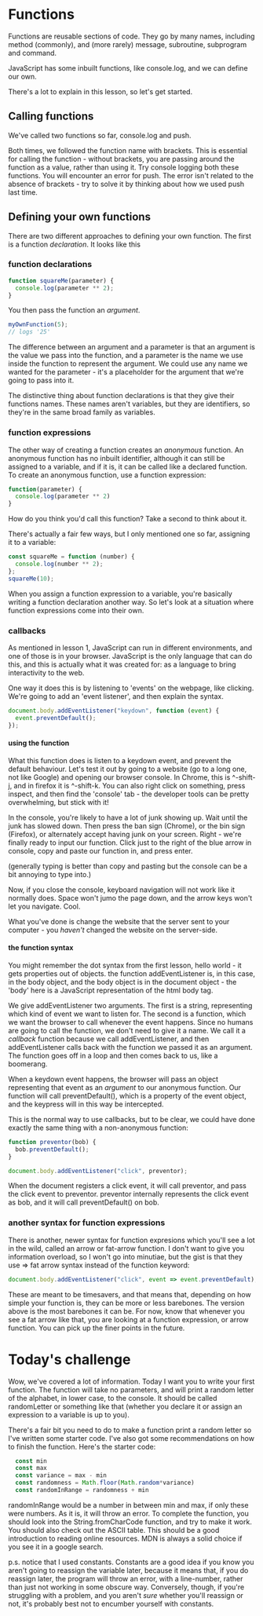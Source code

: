 # Functions

Functions are reusable sections of code. They go by many names, including method (commonly), and (more rarely) message, subroutine, subprogram and command.

JavaScript has some inbuilt functions, like console.log, and we can define our own.

There's a lot to explain in this lesson, so let's get started.

## Calling functions

We've called two functions so far, console.log and push.

Both times, we followed the function name with brackets. This is essential for calling the function - without brackets, you are passing around the function as a value, rather than using it. Try console logging both these functions. You will encounter an error for push. The error isn't related to the absence of brackets - try to solve it by thinking about how we used push last time.

## Defining your own functions

There are two different approaches to defining your own function. The first is a function _declaration_. It looks like this

### function declarations

```javascript
function squareMe(parameter) {
  console.log(parameter ** 2);
}
```

You then pass the function an _argument_.

```javascript
myOwnFunction(5);
// logs '25'
```

The difference between an argument and a parameter is that an argument is the value we pass into the function, and a parameter is the name we use inside the function to represent the argument. We could use any name we wanted for the parameter - it's a placeholder for the argument that we're going to pass into it.

The distinctive thing about function declarations is that they give their functions names. These names aren't variables, but they are identifiers, so they're in the same broad family as variables.

### function expressions

The other way of creating a function creates an _anonymous_ function. An anonymous function has no inbuilt identifier, although it can still be assigned to a variable, and if it is, it can be called like a declared function. To create an anonymous function, use a function expression:

```javascript
function(parameter) {
  console.log(parameter ** 2)
}
```

How do you think you'd call this function? Take a second to think about it.

There's actually a fair few ways, but I only mentioned one so far, assigning it to a variable:

```javascript
const squareMe = function (number) {
  console.log(number ** 2);
};
squareMe(10);
```

When you assign a function expression to a variable, you're basically writing a function declaration another way. So let's look at a situation where function expressions come into their own.

### callbacks

As mentioned in lesson 1, JavaScript can run in different environments, and one of those is in your browser. JavaScript is the only language that can do this, and this is actually what it was created for: as a language to bring interactivity to the web.

One way it does this is by listening to 'events' on the webpage, like clicking. We're going to add an 'event listener', and then explain the syntax.

```javascript
document.body.addEventListener("keydown", function (event) {
  event.preventDefault();
});
```

#### using the function

What this function does is listen to a keydown event, and prevent the default behaviour. Let's test it out by going to a website (go to a long one, not like Google) and opening our browser console. In Chrome, this is ^-shift-j, and in firefox it is ^-shift-k. You can also right click on something, press inspect, and then find the 'console' tab - the developer tools can be pretty overwhelming, but stick with it!

In the console, you're likely to have a lot of junk showing up. Wait until the junk has slowed down. Then press the ban sign (Chrome), or the bin sign (Firefox), or alternately accept having junk on your screen. Right - we're finally ready to input our function. Click just to the right of the blue arrow in console, copy and paste our function in, and press enter.

(generally typing is better than copy and pasting but the console can be a bit annoying to type into.)

Now, if you close the console, keyboard navigation will not work like it normally does. Space won't jumo the page down, and the arrow keys won't let you navigate. Cool.

What you've done is change the website that the server sent to your computer - you _haven't_ changed the website on the server-side.

#### the function syntax

You might remember the dot syntax from the first lesson, hello world - it gets properties out of objects. the function addEventListener is, in this case, in the body object, and the body object is in the document object - the 'body' here is a JavaScript representation of the html body tag.

We give addEventListener two arguments. The first is a string, representing which kind of event we want to listen for. The second is a function, which we want the browser to call whenever the event happens. Since no humans are going to call the function, we don't need to give it a name. We call it a _callback_ function because we call addEventListener, and then addEventListener calls back with the function we passed it as an argument. The function goes off in a loop and then comes back to us, like a boomerang.

When a keydown event happens, the browser will pass an object representing that event as an _argument_ to our anonymous function. Our function will call preventDefault(), which is a property of the event object, and the keypress will in this way be intercepted.

This is the normal way to use callbacks, but to be clear, we could have done exactly the same thing with a non-anonymous function:

```javascript
function preventor(bob) {
  bob.preventDefault();
}

document.body.addEventListener("click", preventor);
```

When the document registers a click event, it will call preventor, and pass the click event to preventor. preventor internally represents the click event as bob, and it will call preventDefault() on bob.

### another syntax for function expressions

There is another, newer syntax for function expresions which you'll see a lot in the wild, called an arrow or fat-arrow function. I don't want to give you information overload, so I won't go into minutiae, but the gist is that they use => fat arrow syntax instead of the function keyword:

```javascript
document.body.addEventListener("click", event => event.preventDefault);
```

These are meant to be timesavers, and that means that, depending on how simple your function is, they can be more or less barebones. The version above is the most barebones it can be. For now, know that whenever you see a fat arrow like that, you are looking at a function expression, or arrow function. You can pick up the finer points in the future.

# Today's challenge
Wow, we've covered a lot of information. Today I want you to write your first function. The function will take no parameters, and will print a random letter of the alphabet, in lower case, to the console. It should be called randomLetter or something like that (whether you declare it or assign an expression to a variable is up to you). 

There's a fair bit you need to do to make a function print a random letter so I've written some starter code. I've also got some recommendations on how to finish the function. Here's the starter code:

```javascript
  const min
  const max
  const variance = max - min
  const randomness = Math.floor(Math.random*variance)
  const randomInRange = randomness + min
```

randomInRange would be a number in between min and max, if only these were numbers. As it is, it will throw an error. To complete the function, you should look into the String.fromCharCode function, and try to make it work. You should also check out the ASCII table. This should be a good introduction to reading online resources. MDN is always a solid choice if you see it in a google search. 

p.s. notice that I used constants. Constants are a good idea if you know you aren't going to reassign the variable later, because it means that, if you do reassign later, the program will throw an error, with a line-number, rather than just not working in some obscure way. Conversely, though, if you're struggling with a problem, and you aren't _sure_ whether you'll reassign or not, it's probably best not to encumber yourself with constants.
